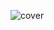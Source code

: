 
![cover](https://user-images.githubusercontent.com/127006739/224710512-dc811cd9-0ff2-40a8-89a2-082151ddd84a.jpg)
